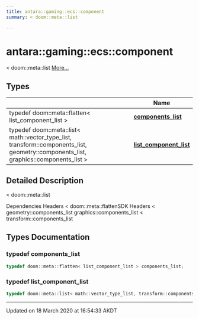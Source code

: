```yaml
---
title: antara::gaming::ecs::component
summary: < doom::meta::list  

---
```


# antara::gaming::ecs::component




< doom::meta::list  [More...](#detailed-description)







## Types

|                | Name           |
| -------------- | -------------- |
| typedef doom::meta::flatten< list_component_list > | **[components_list](Namespaces/namespaceantara_1_1gaming_1_1ecs_1_1component.md#typedef-components_list)**  |
| typedef doom::meta::list< math::vector_type_list, transform::components_list, geometry::components_list, graphics::components_list > | **[list_component_list](Namespaces/namespaceantara_1_1gaming_1_1ecs_1_1component.md#typedef-list_component_list)**  |





## Detailed Description

< doom::meta::list 

























Dependencies Headers < doom::meta::flattenSDK Headers < geometry::components_list graphics::components_list < transform::components_list 



## Types Documentation

### typedef components_list

```cpp
typedef doom::meta::flatten< list_component_list > components_list;
```




























### typedef list_component_list

```cpp
typedef doom::meta::list< math::vector_type_list, transform::components_list, geometry::components_list, graphics::components_list > list_component_list;
```

































-------------------------------

Updated on 18 March 2020 at 16:54:33 AKDT